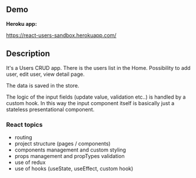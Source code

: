 ## Demo 

**Heroku app:**

https://react-users-sandbox.herokuapp.com/


## Description

It's a Users CRUD app.
There is the users list in the Home.
Possibility to add user, edit user, view detail page.

The data is saved in the store.

The logic of the input fields (update value, validation etc..) is handled by a custom hook. In this way the input component itself is basically just a stateless presentational component.


### React topics

- routing
- project structure (pages / components)
- components management and custom styling
- props management and propTypes validation
- use of redux
- use of hooks (useState, useEffect, custom hook)


